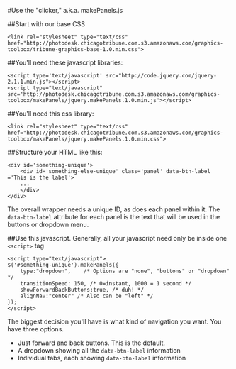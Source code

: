 #Use the "clicker," a.k.a. makePanels.js

##Start with our base CSS

	<link rel="stylesheet" type="text/css" href="http://photodesk.chicagotribune.com.s3.amazonaws.com/graphics-toolbox/tribune-graphics-base-1.0.min.css">

##You'll need these javascript libraries:

	<script type='text/javascript' src="http://code.jquery.com/jquery-2.1.1.min.js"></script>
	<script type="text/javascript" src='http://photodesk.chicagotribune.com.s3.amazonaws.com/graphics-toolbox/makePanels/jquery.makePanels.1.0.min.js'></script>
##You'll need this css library:
	
	<link rel="stylesheet" type="text/css" href="http://photodesk.chicagotribune.com.s3.amazonaws.com/graphics-toolbox/makePanels/jquery.makePanels.1.0.min.css">
##Structure your HTML like this:

	<div id='something-unique'>
		<div id='something-else-unique' class='panel' data-btn-label ='This is the label'>
		...
		</div>
	</div>
The overall wrapper needs a unique ID, as does each panel within it. The `data-btn-label` attribute for each panel is the text that will be used in the buttons or dropdown menu.

##Use this javascript. 
Generally, all your javascript need only be inside one `<script>` tag

	<script type="text/javascript">
	$('#something-unique').makePanels({
		type:"dropdown", 	/* Options are "none", "buttons" or "dropdown" */
		transitionSpeed: 150, /* 0=instant, 1000 = 1 second */
		showForwardBackButtons:true, /* duh! */
		alignNav:"center" /* Also can be "left" */
	});
	</script>

The biggest decision you'll have is what kind of navigation you want. You have three options.

* Just forward and back buttons. This is the default.
* A dropdown showing all the `data-btn-label` information
* Individual tabs, each showing `data-btn-label` information